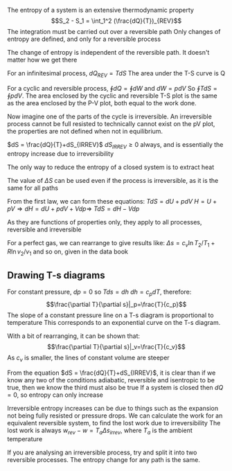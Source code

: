 The entropy of a system is an extensive thermodynamic property
$$S_2 - S_1 = \int_1^2 (\frac{dQ}{T})_{REV}$$
The integration must be carried out over a reversible path
Only changes of entropy are defined, and only for a reversible process

The change of entropy is independent of the reversible path. It doesn't matter how we get there

For an infinitesimal process, $dQ_{REV} = T dS$
The area under the T-S curve is Q

For a cyclic and reversible process, $\oint dQ = \oint dW$ and $dW = pdV$
So $\oint TdS = \oint pdV$. The area enclosed by the cyclic and reversible T-S plot is the same as the area enclosed by the P-V plot, both equal to the work done.

Now imagine one of the parts of the cycle is irreversible. An irreversible process cannot be full resisted to technically cannot exist on the pV plot, the properties are not defined when not in equilibrium.

$dS = \frac{dQ}{T}+dS_{IRREV}$
$dS_{IRREV} \ge 0$ always, and is essentially the entropy increase due to irreversibility

The only way to reduce the entropy of a closed system is to extract heat

The value of $\Delta S$ can be used even if the process is irreversible, as it is the same for all paths

From the first law, we can form these equations:
$TdS=dU+pdV$
$H = U+pV \Rightarrow dH = dU + pdV + Vdp \Rightarrow$
$TdS = dH - Vdp$

As they are functions of properties only, they apply to all processes, reversible and irreversible

For a perfect gas, we can rearrange to give results like:
$\Delta s = c_v \ln{T_2/T_1} + R\ln{v_2/v_1}$
and so on, given in the data book

## Drawing T-s diagrams

For constant pressure, $dp = 0$ so $Tds = dh$
$dh = c_p dT$, therefore:
$$\frac{\partial T}{\partial s}|_p=\frac{T}{c_p}$$
The slope of a constant pressure line on a T-s diagram is proportional to temperature
This corresponds to an exponential curve on the T-s diagram. 

With a bit of rearranging, it can be shown that:
$$\frac{\partial T}{\partial s}|_v=\frac{T}{c_v}$$
As $c_v$ is smaller, the lines of constant volume are steeper

From the equation $dS = \frac{dQ}{T}+dS_{IRREV}$, it is clear than if we know any two of the conditions adiabatic, reversible and isentropic to be true, then we know the third must also be true
If a system is closed then $dQ=0$, so entropy can only increase

Irreversible entropy increases can be due to things such as the expansion not being fully resisted or pressure drops.
We can calculate the work for an equivalent reversible system, to find the lost work due to irreversibility
The lost work is always $w_{rev}-w=T_a \Delta s_{irrev}$, where $T_a$ is the ambient temperature

If you are analysing an irreversible process, try and split it into two reversible processes. The entropy change for any path is the same.



